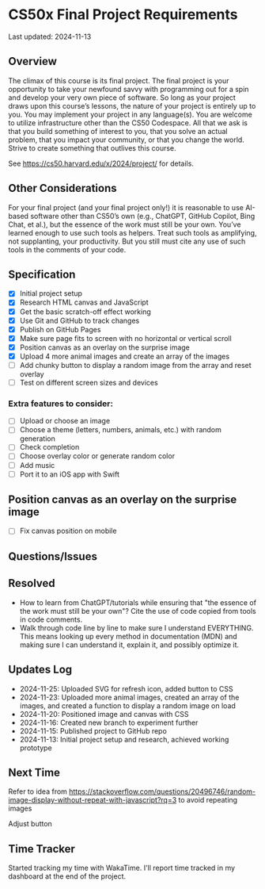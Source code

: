 # CS50x Final Project Requirements

Last updated: 2024-11-13

## Overview
The climax of this course is its final project. The final project is your opportunity to take your newfound savvy with programming out for a spin and develop your very own piece of software. So long as your project draws upon this course’s lessons, the nature of your project is entirely up to you. You may implement your project in any language(s). You are welcome to utilize infrastructure other than the CS50 Codespace. All that we ask is that you build something of interest to you, that you solve an actual problem, that you impact your community, or that you change the world. Strive to create something that outlives this course.

See https://cs50.harvard.edu/x/2024/project/ for details.

## Other Considerations
For your final project (and your final project only!) it is reasonable to use AI-based software other than CS50’s own (e.g., ChatGPT, GitHub Copilot, Bing Chat, et al.), but the essence of the work must still be your own. You’ve learned enough to use such tools as helpers. Treat such tools as amplifying, not supplanting, your productivity. But you still must cite any use of such tools in the comments of your code.

## Specification
* [x] Initial project setup
* [x] Research HTML canvas and JavaScript
* [x] Get the basic scratch-off effect working
* [x] Use Git and GitHub to track changes
* [x] Publish on GitHub Pages
* [x] Make sure page fits to screen with no horizontal or vertical scroll
* [x] Position canvas as an overlay on the surprise image
* [x] Upload 4 more animal images and create an array of the images
* [ ] Add chunky button to display a random image from the array and reset overlay
* [ ] Test on different screen sizes and devices

### Extra features to consider:
* [ ] Upload or choose an image
* [ ] Choose a theme (letters, numbers, animals, etc.) with random generation
* [ ] Check completion
* [ ] Choose overlay color or generate random color
* [ ] Add music
* [ ] Port it to an iOS app with Swift

## Position canvas as an overlay on the surprise image
* [ ] Fix canvas position on mobile

## Questions/Issues

## Resolved
* How to learn from ChatGPT/tutorials while ensuring that "the essence of the work must still be your own"? Cite the use of code copied from tools in code comments.
* Walk through code line by line to make sure I understand EVERYTHING. This means looking up every method in documentation (MDN) and making sure I can understand it, explain it, and possibly optimize it.

## Updates Log
* 2024-11-25: Uploaded SVG for refresh icon, added button to CSS
* 2024-11-23: Uploaded more animal images, created an array of the images, and created a function to display a random image on load
* 2024-11-20: Positioned image and canvas with CSS
* 2024-11-16: Created new branch to experiment further
* 2024-11-15: Published project to GitHub repo
* 2024-11-13: Initial project setup and research, achieved working prototype

## Next Time
Refer to idea from https://stackoverflow.com/questions/20496746/random-image-display-without-repeat-with-javascript?rq=3 to avoid repeating images

Adjust button

## Time Tracker
Started tracking my time with WakaTime. I'll report time tracked in my dashboard at the end of the project.
